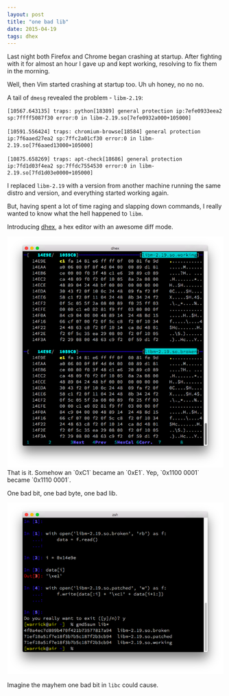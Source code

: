 ```yaml
---
layout: post
title: "one bad lib"
date: 2015-04-19
tags: dhex
---
```


Last night both Firefox and Chrome began crashing at startup. After fighting 
with it for almost an hour I gave up and kept working, resolving to fix them in the 
morning.

Well, then Vim started crashing at startup too. Uh uh honey, no no no.
 
A tail of `dmesg` revealed the problem - `libm-2.19`:

```
[10567.643135] traps: python[18389] general protection ip:7efe0933eea2 sp:7ffff5087f30 error:0 in libm-2.19.so[7efe0932a000+105000]

[10591.556424] traps: chromium-browse[18584] general protection ip:7f6aaed27ea2 sp:7ffc2a01cf30 error:0 in libm-2.19.so[7f6aaed13000+105000]

[10875.658269] traps: apt-check[18686] general protection ip:7fd1d03f4ea2 sp:7ffdc7554530 error:0 in libm-2.19.so[7fd1d03e0000+105000]

```

I replaced `libm-2.19` with a version from another machine running the same distro
and version, and everything started working again. 

But, having spent a lot of time raging and slapping down commands, I really wanted 
to know what the hell happened to `libm`.

Introducing [dhex](http://www.dettus.net/dhex/), a hex editor with an awesome diff mode.

<img src="/img/dhex.png" />
That is it. Somehow an `0xC1` became an `0xE1`. Yep, `0x1100 0001` became `0x1110 0001`.

One bad bit, one bad byte, one bad lib.

<img src="/img/patching.png" />

Imagine the mayhem one bad bit in `libc` could cause.


